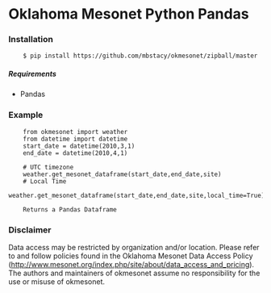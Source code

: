 Oklahoma Mesonet Python Pandas
==============================

### Installation

        $ pip install https://github.com/mbstacy/okmesonet/zipball/master

##### Requirements
* Pandas

### Example

        from okmesonet import weather
        from datetime import datetime
        start_date = datetime(2010,3,1)
        end_date = datetime(2010,4,1)
        
        # UTC timezone
        weather.get_mesonet_dataframe(start_date,end_date,site)
        # Local Time
        weather.get_mesonet_dataframe(start_date,end_date,site,local_time=True) 
    
        Returns a Pandas Dataframe

### Disclaimer

Data access may be restricted by organization and/or location. Please refer to
and follow policies found in the Oklahoma Mesonet Data Access Policy
(http://www.mesonet.org/index.php/site/about/data_access_and_pricing). The
authors and maintainers of okmesonet assume no responsibility for the use or
misuse of okmesonet.
